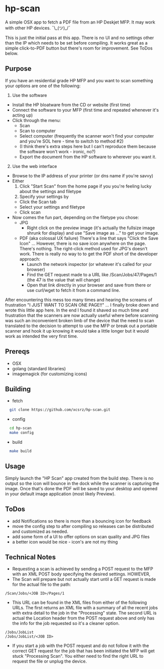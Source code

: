 # hp-scan
A simple OSX app to fetch a PDF file from an HP Deskjet MFP.  It may work with other HP devices. ¯\\\_(ツ)\_/¯

This is just the initial pass at this app.  There is no UI and no settings other than the IP which needs to be set before compiling.  It works great as a simple click-to-PDF button but there's room for improvement.  See ToDos below.

## Purpose
If you have an residential grade HP MFP and you want to scan something your options are one of the following:

1. Use the software
  * Install the HP bloatware from the CD or website (first time)
  * Connect the software to your MFP (first time and repeated whenever it's acting up)
  * Click through the menu:
    * Scan
    * Scan to computer
    * Select computer (frequently the scanner won't find your computer and you're SOL here - time to switch to method #2)
    * (I think there's extra steps here but I can't reproduce them because the software won't work - ironic, no?)
    * Export the document from the HP software to wherever you want it.
2. Use the web interface
  * Browse to the IP address of your printer (or dns name if you're savvy)
  * Either
    1. Click "Start Scan" from the home page if you you're feeling lucky about the settings and filetype
    2. Specify your settings by
      * Click the Scan tab
      * Select your settings and filetype
      * Click scan
  * Now comes the fun part, depending on the filetype you chose:
    * JPG
      * Right click on the preview image (it's actually the fullsize image shrunk for display) and use "Save image as ..." to get your image.
    * PDF (aka colossal UX failure)  There's a line that says "Click the Save Icon" ... However, there is no save icon anywhere on the page.  There's nothing.  The right-click method used for JPG's doesn't work.  There is really no way to to get the PDF short of the developer approach:
      * Launch the network inspector (or whatever it's called for your browser)
      * Find the GET request made to a URL like /Scan/Jobs/47/Pages/1 (the 47 is the value that will change)
      * Open that link directly in your browser and save from there or use curl/wget to fetch it from a command line.

After encountering this mess too many times and hearing the screams of frustration "I JUST WANT TO SCAN ONE PAGE!!" ... I finally broke down and wrote this little app here.  In the end I found it shaved so much time and frustration that the scanners are now actually useful where before scanning was such an inconvenient broken limb of the device that the need to scan translated to the decision to attempt to use the MFP or break out a portable scanner and hook it up knowing it would take a little longer but it would work as intended the very first time.

## Prereqs
* OSX
* golang (standard libraries)
* imagemagick (for customizing icons)

## Building
* fetch
```bash
  git clone https://github.com/xcsrz/hp-scan.git
```
* config
```bash
  cd hp-scan
  make config
```
* build
```bash
  make build
```

## Usage
Simply launch the "HP Scan" app created from the build step.  There is no output so the icon will bounce in the dock while the scanner is capturing the image.  Once that's done the PDF will be saved to your desktop and opened in your default image application (most likely Preview).

## ToDos
* add Notifications so there is more than a bouncing icon for feedback
* move the config step to after compiling so releases can be distributed and customized as needed.
* add some form of a UI to offer options on scan quality and JPG files 
* a better icon would be nice - icon's are not my thing

## Technical Notes
* Requesting a scan is achieved by sending a POST request to the MFP with an XML POST body specifying the desired settings.  HOWEVER,
* The Scan will prepare but not actually start until a GET request is made for the actual file to the path:
```
/Scan/Jobs/<JOB ID>/Pages/1
```
* This URL can be found in the XML files from either of the following URLs.  The first returns an XML file with a summary of all the recent jobs with extra detail to the job in the "Processing" state.  The second URL is actual the Location header from the POST request above and only has the info for the job requested so it's a cleaner option.
```
/Jobs/JobList
/Jobs/JobList/<JOB ID>
```
* If you start a job with the POST request and do not follow it with the correct GET request for the job that has been initiated the MFP will get stuck "Processing Scan".  You either need to find the right URL to request the file or unplug the device.
